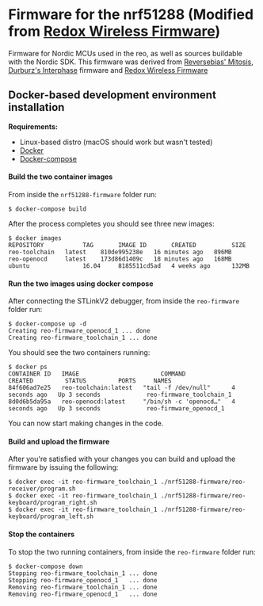 # Firmware for the nrf51288 (Modified from [Redox Wireless Firmware](https://github.com/mattdibi/redox-w-firmware))
Firmware for Nordic MCUs used in the reo, as well as sources buildable with the Nordic SDK.
This firmware was derived from [Reversebias' Mitosis](https://github.com/reversebias/mitosis), [Durburz's Interphase](https://github.com/Durburz/interphase-firmware/) firmware and [Redox Wireless Firmware](https://github.com/mattdibi/redox-w-firmware)

## Docker-based development environment installation

**Requirements:**
- Linux-based distro (macOS should work but wasn't tested)
- [Docker](https://docs.docker.com/get-docker/)
- [Docker-compose](https://docs.docker.com/compose/install/)

#### Build the two container images

From inside the `nrf51288-firmware` folder run:

```
$ docker-compose build
```

After the process completes you should see three new images:

```
$ docker images
REPOSITORY           TAG       IMAGE ID       CREATED          SIZE
reo-toolchain   latest    810de995238e   16 minutes ago   896MB
reo-openocd     latest    173d86d1409c   18 minutes ago   168MB
ubuntu               16.04     8185511cd5ad   4 weeks ago      132MB
```

#### Run the two images using docker compose

After connecting the STLinkV2 debugger, from inside the `reo-firmware` folder run:

```
$ docker-compose up -d
Creating reo-firmware_openocd_1 ... done
Creating reo-firmware_toolchain_1 ... done
```

You should see the two containers running:

```
$ docker ps
CONTAINER ID   IMAGE                       COMMAND                  CREATED         STATUS         PORTS     NAMES
84f606ad7e25   reo-toolchain:latest   "tail -f /dev/null"      4 seconds ago   Up 3 seconds             reo-firmware_toolchain_1
8d0d6b5da95a   reo-openocd:latest     "/bin/sh -c 'openocd…"   4 seconds ago   Up 3 seconds             reo-firmware_openocd_1
```

You can now start making changes in the code.

#### Build and upload the firmware

After you're satisfied with your changes you can build and upload the firmware by issuing the following:

```
$ docker exec -it reo-firmware_toolchain_1 ./nrf51288-firmware/reo-receiver/program.sh
$ docker exec -it reo-firmware_toolchain_1 ./nrf51288-firmware/reo-keyboard/program_right.sh
$ docker exec -it reo-firmware_toolchain_1 ./nrf51288-firmware/reo-keyboard/program_left.sh
```

#### Stop the containers

To stop the two running containers, from inside the `reo-firmware` folder run:

```
$ docker-compose down
Stopping reo-firmware_toolchain_1 ... done
Stopping reo-firmware_openocd_1   ... done
Removing reo-firmware_toolchain_1 ... done
Removing reo-firmware_openocd_1   ... done
```

<!-- ## Native development environment installation

Tested on Ubuntu 16.04.2, but should be able to find alternatives on all distros.

```
$ sudo apt install openocd gcc-arm-none-eabi
```

#### Download Nordic SDK

Nordic does not allow redistribution of their SDK or components, so download and extract from their site:

https://developer.nordicsemi.com/nRF5_SDK/nRF5_SDK_v11.x.x/nRF5_SDK_11.0.0_89a8197.zip

Firmware written and tested with version 11

```
$ unzip nRF5_SDK_11.0.0_89a8197.zip -d nRF5_SDK_11
$ cd nRF5_SDK_11
```

#### Toolchain set-up

A cofiguration file that came with the SDK needs to be changed. Assuming you installed gcc-arm with apt, the compiler root path needs to be changed in /components/toolchain/gcc/Makefile.posix, the line:

```
$ GNU_INSTALL_ROOT := /usr/local/gcc-arm-none-eabi-4_9-2015q1
```

Replaced with:

```
$ GNU_INSTALL_ROOT := /usr/
```

#### Clone repository
Inside nRF5_SDK_11/

```
$ git clone https://github.com/mattdibi/redox-w-firmware
```

#### Install udev rules

```
$ sudo cp redox-w-firmware/49-stlinkv2.rules /etc/udev/rules.d/
```
Plug in, or replug in the programmer after this.

#### OpenOCD server
The programming header on the side of the keyboard:

<p align="center">
<img src="img/IMAG0596.jpg" alt="Redox-programming-headers" width="600"/>
</p>

It's best to remove the battery during long sessions of debugging, as charging non-rechargeable lithium batteries isn't recommended.

Launch a debugging session with:

```
$ openocd -s /usr/local/Cellar/open-ocd/0.8.0/share/openocd/scripts/ -f interface/stlink-v2.cfg -f target/nrf51_stlink.tcl
```
Should give you an output ending in:

```
Info : nrf51.cpu: hardware has 4 breakpoints, 2 watchpoints
```
Otherwise you likely have a loose or wrong wire.


#### Manual programming
From the factory, these chips need to be erased:

```
$ echo reset halt | telnet localhost 4444
$ echo nrf51 mass_erase | telnet localhost 4444
```
From there, the precompiled binaries can be loaded:

```
$ echo reset halt | telnet localhost 4444
$ echo flash write_image `readlink -f precompiled-basic-left.hex` | telnet localhost 4444
$ echo reset | telnet localhost 4444
```

#### Automatic make and programming scripts
To use the automatic build scripts:
* keyboard-left: `./redox-w-keyboard-basic/program_left.sh`
* keyboard-right: `./redox-w-keyboard-basic/program_right.sh`
* receiver: `./redox-w-receiver-basic/program.sh`

An openocd session should be running in another terminal, as this script sends commands to it. -->
